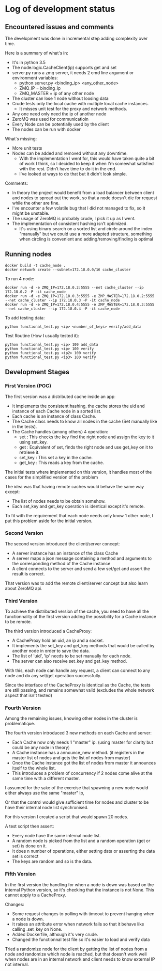# Log of development status

## Encountered issues and comments

The development was done in incremental step adding complexity over time.

Here is a summary of what's in:
  - It's in python 3.5
  - The node.logic.CacheClient(ip) supports get and set
  - server.py runs a zmq server, it needs 2 cmd line argument or environment variables:
    * python server.py <binding_ip> <any_other_node>
    * ZMQ_IP = binding_ip
    * ZMQ_MASTER = ip of any other node
  - The cluster can lose 1 node without loosing data
  - Crude tests only the local cache with multiple local cache instances.
    * It misses unit test for the proxy and network methods.
  - Any one need only need the ip of another node
  - ZeroMQ was used for communicatioin
  - Every Node can be potentially used by the client
  - The nodes can be run with docker

What's missing:
  - More unit tests
  - Nodes can be added and removed without any downtime.
    * With the implementation I went for, this would have taken quite a bit of work I think, so I decided to keep it when I'm somewhat satisfied with the rest. Didn't have time to do it in the end.
    * I've looked at ways to do that but it didn't look simple.

Comments:
  - In theory the project would benefit from a load balancer between client and nodes to spread out the work, so that a node doesn't die for request while the other are fine.
  - I've encounter a few volatile bug that I did not managed to fix, so it might be unstable.
  - The usage of ZeroMQ is probably crude, I pick it up as I went.
  - The implementation of consistent hashing isn't optimized.
    * It's using binary search on a sorted list and circle around the index "manually"
    but we could use a more adapted structure, something when circling is convenient and adding/removing/finding is optimal

## Running nodes

    docker build -t cache_node .
    docker network create --subnet=172.18.0.0/16 cache_cluster
To run 4 node:

    docker run -d -e ZMQ_IP=172.18.0.2:5555 --net cache_cluster --ip 172.18.0.2 -P -it cache_node
    docker run -d -e ZMQ_IP=172.18.0.3:5555 -e ZMP_MASTER=172.18.0.2:5555 --net cache_cluster --ip 172.18.0.3 -P -it cache_node 
    docker run -d -e ZMQ_IP=172.18.0.4:5555 -e ZMP_MASTER=172.18.0.3:5555 --net cache_cluster --ip 172.18.0.4 -P -it cache_node 

To add testing data:

    python functional_test.py <ip> <number_of_keys> verify/add_data
    
Test Routine (How I usually tested it):
    
    python functional_test.py <ip> 100 add_data
    python functional_test.py <ip> 100 verify
    python functional_test.py <ip2> 100 verify
    python functional_test.py <ip3> 100 verify
    
## Development Stages

### First Version (POC)

The first version was a distributed cache inside an app:
  - It implements the consistent hashing, the cache stores the uid and instance of each Cache node in a sorted list.
  - Each cache is an instance of class Cache.
  - The Cache class needs to know all nodes in the cache (Set manually like in the tests).
  - The Cache handles (among others) 4 operation:
    - set : This checks the key find the right node and assign the key to it using set_key.
    - get : Equivalent of set, finds the right node and use get_key on it to retrieve it.
    - set_key : This set a key in the cache.
    - get_key : This reads a key from the cache.

The initial tests where implemented on this version, it handles most of the cases for the simplified version of the problem

The idea was that having remote caches would behave the same way except:
  - The list of nodes needs to be obtain somehow.
  - Each set_key and get_key operation is identical except it's remote.

To fit with the requirement that each node needs only know 1 other node, I put this problem aside for the initial version.

### Second Version

The second version introduced the client/server concept:
  - A server instance has an instance of the class Cache
  - A server maps a json message containing a method and arguments to the corresponding method of the Cache instance
  - A client connects to the server and send a few set/get and assert the result is correct.

That version was to add the remote client/server concept but also learn about ZeroMQ api.

### Third Version

To achieve the distributed version of the cache, you need to have all the functionnality of the first version adding the possibility for
 a Cache instance to be remote.

The third version introduced a CacheProxy:
  - A CacheProxy hold an uid, an ip and a socket.
  - It implements the set_key and get_key methods that would be called by another node in order to save the data.
  - The list of 'uid', 'ip' needs to be set manually for each node.
  - The server can also receive set_key and get_key method.

With this, each node can handle any request, a client can connect to any node and do any set/get operation successfully.

Since the interface of the CacheProxy is identical as the Cache, the tests are still passing, and remains somewhat valid (excludes the whole network aspect that isn't tested)

### Fourth Version

Among the remaining issues, knowing other nodes in the cluster is problematique.

The fourth version introduced 3 new methods on each Cache and server:
  - Each Cache now only needs 1 "master" ip. (using master for clarity but could be any node in theory)
  - A Cache instance has a announce_new method. (it registers in the master list of nodes and gets the list of nodes from master)
  - Once the Cache instance got the list of nodes from master it announces itself to the whole list.
  - This introduces a problem of concurrency if 2 nodes come alive at the same time with a different master.

I assumed for the sake of the exercise that spawning a new node would either always use the same "master" ip,

Or that the control would give sufficient time for nodes and cluster to be have their internal node list synchronised.

For this version I created a script that would spawn 20 nodes.

A test script then assert:
  - Every node have the same internal node list.
  - A random node is picked from the list and a random operation (get or set) is done on it.
  - It does n number of operations, either setting data or asserting the data set is correct
  - The keys are random and so is the data.

### Fifth Version

In the first version the handling for when a node is down was based on the internal Python version, so it's checking that the instance is not None.
This cannot apply to a CacheProxy.

Changes:
  - Some request changes to polling with timeout to prevent hanging when a node is down.
  - It raises an attribute error when network fails so that it behave like calling .set_key on None.
  - Added Dockerfile, although it's very crude.
  - Changed the functionnal test file so it's easier to load and verify data

Tried a randomize node for the client by getting the list of nodes from a node and randomize which node is reached, but that doesn't work well when nodes are in an internal network and client needs to know external IP not internal.